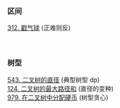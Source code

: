 ### 区间

<div class="outerlink">
<a href="../_leetcode/312.html">312. 戳气球</a> (正难则反) <br>
<a href="../_leetcode/.html"></a><br>
<a href="../_leetcode/.html"></a><br>
</div>

### 树型

<div class="outerlink">
<a href="../_leetcode/543.html">543. 二叉树的直径</a> (典型树型 dp)<br>
<a href="../_leetcode/124.html">124. 二叉树的最大路径和</a> (直径的变种)<br>
<a href="../_leetcode/979.html">979. 在二叉树中分配硬币</a> (树型贪心)<br>
</div>
